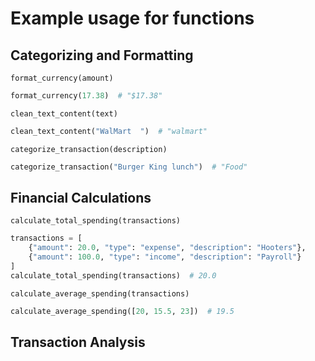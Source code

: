 # Example usage for functions


## Categorizing and Formatting

```format_currency(amount)```
```python
format_currency(17.38)  # "$17.38"
```

```clean_text_content(text)```

```python
clean_text_content("WalMart  ")  # "walmart"
```

```categorize_transaction(description)```

```python
categorize_transaction("Burger King lunch")  # "Food"
```

## Financial Calculations

```calculate_total_spending(transactions)```

```python
transactions = [
    {"amount": 20.0, "type": "expense", "description": "Hooters"},
    {"amount": 100.0, "type": "income", "description": "Payroll"}
]
calculate_total_spending(transactions)  # 20.0
```

```calculate_average_spending(transactions)```

```python
calculate_average_spending([20, 15.5, 23])  # 19.5
```

## Transaction Analysis
